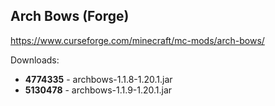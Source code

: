 ## Arch Bows (Forge)
https://www.curseforge.com/minecraft/mc-mods/arch-bows/

Downloads:
- **4774335** - archbows-1.1.8-1.20.1.jar
- **5130478** - archbows-1.1.9-1.20.1.jar